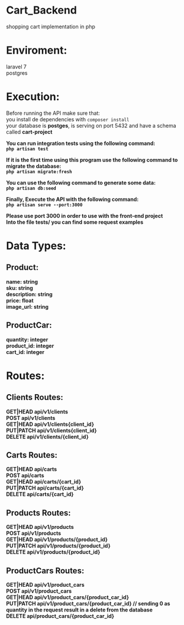 # Cart_Backend

shopping cart implementation in php

# Enviroment:

laravel 7<br>
postgres <br>

# Execution:

Before running the API make sure that: <br>
you install de dependencies with `composer install` <br>
your database is <b>postges</b>, is serving on port 5432 and have a schema called <b>cart-project<b><br>

You can run integration tests using the following command: <br>
`php artisan test` <br>

If it is the first time using this program use the following command to migrate the database: <br>
`php artisan migrate:fresh` <br>

You can use the following command to generate some data: <br>
`php artisan db:seed`<br>

Finally, Execute the API with the following command:<br>
`php artisan serve --port:3000`<br>

Please use port <b>3000</b> in order to use with the front-end project <br>
Into the file tests/ you can find some request examples

# Data Types:

## Product:

name: string<br>
sku: string<br>
description: string<br>
price: float<br>
image_url: string<br>

## ProductCar:

quantity: integer<br>
product_id: integer<br>
cart_id: integer<br>

# Routes:

## Clients Routes:

GET|HEAD api/v1/clients <br>
POST api/v1/clients <br>
GET|HEAD api/v1/clients{client_id} <br>
PUT|PATCH api/v1/clients{client_id} <br>
DELETE api/v1/clients/{client_id} <br>

## Carts Routes:

GET|HEAD api/carts <br>
POST api/carts <br>
GET|HEAD api/carts/{cart_id} <br>
PUT|PATCH api/carts/{cart_id} <br>
DELETE api/carts/{cart_id} <br>

## Products Routes:

GET|HEAD api/v1/products <br>
POST api/v1/products <br>
GET|HEAD api/v1/products/{product_id} <br>
PUT|PATCH api/v1/products/{product_id} <br>
DELETE api/v1/products/{product_id} <br>

## ProductCars Routes:

GET|HEAD api/v1/product_cars <br>
POST api/v1/product_cars <br>
GET|HEAD api/v1/product_cars/{product_car_id} <br>
PUT|PATCH api/v1/product_cars/{product_car_id} // sending 0 as quantity in the request result in a delete from the database <br>
DELETE api/product_cars/{product_car_id} <br>
